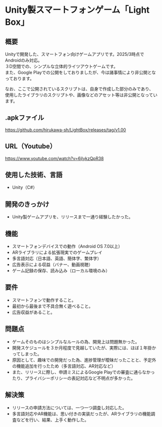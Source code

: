 # Unity製スマートフォンゲーム「Light Box」
## 概要
Unityで開発した、スマートフォン向けゲームアプリです。2025/3時点でAndroidのみ対応。  
３D空間での、シンプルな立体的ライツアウトゲームです。  
また、Google Playでの公開をしておりましたが、今は諸事情により非公開となっております。

なお、ここで公開されているスクリプトは、自身で作成した部分のみであり、  
使用したライブラリのスクリプトや、画像などのアセット等は非公開となっています。
## .apkファイル
https://github.com/hirukawa-sh/LightBox/releases/tag/v1.00
## URL（Youtube）
https://www.youtube.com/watch?v=6jIykzQpR38
## 使用した技術、言語
+ Unity（C#）
## 開発のきっかけ
+ Unity製ゲームアプリを、リリースまで一通り経験したかった。
## 機能
+ スマートフォンデバイスでの動作（Android OS 7.0以上）
+ ARライブラリによる拡張現実でのゲームプレイ
+ 多言語対応（日本語、英語、簡体字、繁体字）
+ 広告表示による収益（バナー、動画視聴）
+ ゲーム記録の保存、読み込み（ローカル環境のみ）
## 要件
+ スマートフォンで動作すること。
+ 最初から最後まで不具合無く遊べること。
+ 広告収益があること。
## 問題点
+ ゲームそのものはシンプルなルールの為、開発上は問題無かった。
+ 開発スケジュールを３か月程度で見越していたが、実際には、ほぼ１年掛かってしまった。
+ 原因として、趣味での開発だった為、進捗管理が曖昧だったことと、予定外の機能追加を行ったため（多言語対応、AR対応など）
+ また、リリースに際し、申請ミスによるGoogle Playでの審査に通らなかったり、プライバシーポリシーの表記対応など不明点が多かった。
## 解決策
+ リリースの申請方法については、一つ一つ調査し対応した。
+ 多言語対応やAR機能は、思い付きの実装だったが、ARライブラリの機能調査などを行い、結果、上手く動作した。
